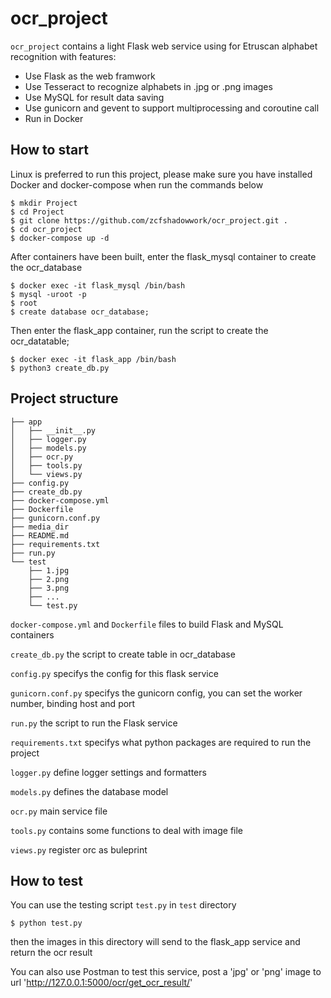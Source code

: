 # ocr_project
`ocr_project` contains a light Flask web service using for Etruscan alphabet recognition with features:
- Use Flask as the web framwork
- Use Tesseract to recognize alphabets in .jpg or .png images 
- Use MySQL for result data saving
- Use gunicorn and gevent to support multiprocessing and coroutine call
- Run in Docker 

## How to start

Linux is preferred to run this project, please make sure you have installed Docker and docker-compose when run the commands below

```
$ mkdir Project
$ cd Project
$ git clone https://github.com/zcfshadowwork/ocr_project.git .
$ cd ocr_project
$ docker-compose up -d
```
After containers have been built, enter the flask_mysql container to create the ocr_database
```
$ docker exec -it flask_mysql /bin/bash
$ mysql -uroot -p
$ root
$ create database ocr_database;
```
Then enter the flask_app container, run the script to create the ocr_datatable;
```
$ docker exec -it flask_app /bin/bash
$ python3 create_db.py
```

## Project structure


    ├── app
    │   ├── __init__.py
    │   ├── logger.py
    │   ├── models.py
    │   ├── ocr.py
    │   ├── tools.py
    │   └── views.py
    ├── config.py
    ├── create_db.py
    ├── docker-compose.yml
    ├── Dockerfile
    ├── gunicorn.conf.py
    ├── media_dir
    ├── README.md
    ├── requirements.txt
    ├── run.py
    └── test
        ├── 1.jpg
        ├── 2.png
        ├── 3.png
        ├── ...
        └── test.py
        
`docker-compose.yml` and ``Dockerfile`` files to build Flask and MySQL containers

`create_db.py`  the script to create table in ocr_database

`config.py`  specifys the config  for this flask service

`gunicorn.conf.py` specifys the gunicorn config, you can set the worker number, binding host and port 

`run.py`  the script to run the Flask service

`requirements.txt`  specifys what python packages are required to run the project

`logger.py`  define logger settings and formatters

`models.py` defines the database model

`ocr.py` main service file 

`tools.py` contains some functions to deal with image file

`views.py` register orc as buleprint

## How to test

You can use the testing script `test.py` in `test` directory

```
$ python test.py
```
then the images in this directory will send to the flask_app service and return the ocr result

You can also use Postman to test this service, post a 'jpg' or 'png' image to url 'http://127.0.0.1:5000/ocr/get_ocr_result/'
